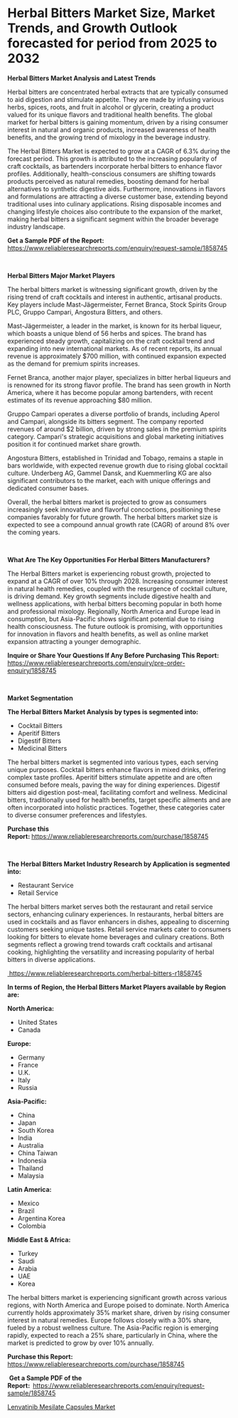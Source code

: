 <p><h1>Herbal Bitters Market Size, Market Trends, and Growth Outlook forecasted for period from 2025 to 2032</h1></p><p><strong>Herbal Bitters Market Analysis and Latest Trends</strong></p>
<p><p>Herbal bitters are concentrated herbal extracts that are typically consumed to aid digestion and stimulate appetite. They are made by infusing various herbs, spices, roots, and fruit in alcohol or glycerin, creating a product valued for its unique flavors and traditional health benefits. The global market for herbal bitters is gaining momentum, driven by a rising consumer interest in natural and organic products, increased awareness of health benefits, and the growing trend of mixology in the beverage industry.</p><p>The Herbal Bitters Market is expected to grow at a CAGR of 6.3% during the forecast period. This growth is attributed to the increasing popularity of craft cocktails, as bartenders incorporate herbal bitters to enhance flavor profiles. Additionally, health-conscious consumers are shifting towards products perceived as natural remedies, boosting demand for herbal alternatives to synthetic digestive aids. Furthermore, innovations in flavors and formulations are attracting a diverse customer base, extending beyond traditional uses into culinary applications. Rising disposable incomes and changing lifestyle choices also contribute to the expansion of the market, making herbal bitters a significant segment within the broader beverage industry landscape.</p></p>
<p><strong>Get a Sample PDF of the Report:&nbsp;</strong> <a href="https://www.reliableresearchreports.com/enquiry/request-sample/1858745?utm_campaign=3322&utm_medium=2&utm_source=Github&utm_content=ia&utm_term=08032025&utm_id=herbal-bitters">https://www.reliableresearchreports.com/enquiry/request-sample/1858745</a></p>
<p>&nbsp;</p>
<p><strong>Herbal Bitters Major Market Players</strong></p>
<p><p>The herbal bitters market is witnessing significant growth, driven by the rising trend of craft cocktails and interest in authentic, artisanal products. Key players include Mast-Jägermeister, Fernet Branca, Stock Spirits Group PLC, Gruppo Campari, Angostura Bitters, and others.</p><p>Mast-Jägermeister, a leader in the market, is known for its herbal liqueur, which boasts a unique blend of 56 herbs and spices. The brand has experienced steady growth, capitalizing on the craft cocktail trend and expanding into new international markets. As of recent reports, its annual revenue is approximately $700 million, with continued expansion expected as the demand for premium spirits increases.</p><p>Fernet Branca, another major player, specializes in bitter herbal liqueurs and is renowned for its strong flavor profile. The brand has seen growth in North America, where it has become popular among bartenders, with recent estimates of its revenue approaching $80 million.</p><p>Gruppo Campari operates a diverse portfolio of brands, including Aperol and Campari, alongside its bitters segment. The company reported revenues of around $2 billion, driven by strong sales in the premium spirits category. Campari's strategic acquisitions and global marketing initiatives position it for continued market share growth.</p><p>Angostura Bitters, established in Trinidad and Tobago, remains a staple in bars worldwide, with expected revenue growth due to rising global cocktail culture. Underberg AG, Gammel Dansk, and Kuemmerling KG are also significant contributors to the market, each with unique offerings and dedicated consumer bases.</p><p>Overall, the herbal bitters market is projected to grow as consumers increasingly seek innovative and flavorful concoctions, positioning these companies favorably for future growth. The herbal bitters market size is expected to see a compound annual growth rate (CAGR) of around 8% over the coming years.</p></p>
<p>&nbsp;</p>
<p><strong>What Are The Key Opportunities For Herbal Bitters Manufacturers?</strong></p>
<p><p>The Herbal Bitters market is experiencing robust growth, projected to expand at a CAGR of over 10% through 2028. Increasing consumer interest in natural health remedies, coupled with the resurgence of cocktail culture, is driving demand. Key growth segments include digestive health and wellness applications, with herbal bitters becoming popular in both home and professional mixology. Regionally, North America and Europe lead in consumption, but Asia-Pacific shows significant potential due to rising health consciousness. The future outlook is promising, with opportunities for innovation in flavors and health benefits, as well as online market expansion attracting a younger demographic.</p></p>
<p><strong>Inquire or Share Your Questions If Any Before Purchasing This Report:</strong> <a href="https://www.reliableresearchreports.com/enquiry/pre-order-enquiry/1858745?utm_campaign=3322&utm_medium=2&utm_source=Github&utm_content=ia&utm_term=08032025&utm_id=herbal-bitters">https://www.reliableresearchreports.com/enquiry/pre-order-enquiry/1858745</a></p>
<p>&nbsp;</p>
<p><strong>Market Segmentation</strong></p>
<p><strong>The Herbal Bitters Market Analysis by types is segmented into:</strong></p>
<p><ul><li>Cocktail Bitters</li><li>Aperitif Bitters</li><li>Digestif Bitters</li><li>Medicinal Bitters</li></ul></p>
<p><p>The herbal bitters market is segmented into various types, each serving unique purposes. Cocktail bitters enhance flavors in mixed drinks, offering complex taste profiles. Aperitif bitters stimulate appetite and are often consumed before meals, paving the way for dining experiences. Digestif bitters aid digestion post-meal, facilitating comfort and wellness. Medicinal bitters, traditionally used for health benefits, target specific ailments and are often incorporated into holistic practices. Together, these categories cater to diverse consumer preferences and lifestyles.</p></p>
<p><strong>Purchase this Report:&nbsp;</strong><a href="https://www.reliableresearchreports.com/purchase/1858745?utm_campaign=3322&utm_medium=2&utm_source=Github&utm_content=ia&utm_term=08032025&utm_id=herbal-bitters">https://www.reliableresearchreports.com/purchase/1858745</a></p>
<p>&nbsp;</p>
<p><strong>The Herbal Bitters Market Industry Research by Application is segmented into:</strong></p>
<p><ul><li>Restaurant Service</li><li>Retail Service</li></ul></p>
<p><p>The herbal bitters market serves both the restaurant and retail service sectors, enhancing culinary experiences. In restaurants, herbal bitters are used in cocktails and as flavor enhancers in dishes, appealing to discerning customers seeking unique tastes. Retail service markets cater to consumers looking for bitters to elevate home beverages and culinary creations. Both segments reflect a growing trend towards craft cocktails and artisanal cooking, highlighting the versatility and increasing popularity of herbal bitters in diverse applications.</p></p>
<p><a href="https://www.reliableresearchreports.com/herbal-bitters-r1858745?utm_campaign=3322&utm_medium=2&utm_source=Github&utm_content=ia&utm_term=08032025&utm_id=herbal-bitters">&nbsp;https://www.reliableresearchreports.com/herbal-bitters-r1858745</a></p>
<p><strong>In terms of Region, the Herbal Bitters Market Players available by Region are:</strong></p>
<p>
    <p> <strong> North America: </strong>
        <ul>
            <li>United States</li>
            <li>Canada</li>
        </ul>
        </p> 
    <p> <strong> Europe: </strong>
        <ul>
            <li>Germany</li>
            <li>France</li>
            <li>U.K.</li>
            <li>Italy</li>
            <li>Russia</li>
        </ul>
        </p> 
    <p> <strong> Asia-Pacific: </strong>
        <ul>
            <li>China</li>
            <li>Japan</li>
            <li>South Korea</li>
            <li>India</li>
            <li>Australia</li>
            <li>China Taiwan</li>
            <li>Indonesia</li>
            <li>Thailand</li>
            <li>Malaysia</li>
        </ul>
        </p> 
    <p> <strong> Latin America: </strong>
        <ul>
            <li>Mexico</li>
            <li>Brazil</li>
            <li>Argentina Korea</li>
            <li>Colombia</li>
        </ul>
        </p> 
    <p> <strong> Middle East & Africa: </strong>
        <ul>
            <li>Turkey</li>
            <li>Saudi</li>
            <li>Arabia</li>
            <li>UAE</li>
            <li>Korea</li>
        </ul>
    </p>
    </p>
<p><p>The herbal bitters market is experiencing significant growth across various regions, with North America and Europe poised to dominate. North America currently holds approximately 35% market share, driven by rising consumer interest in natural remedies. Europe follows closely with a 30% share, fueled by a robust wellness culture. The Asia-Pacific region is emerging rapidly, expected to reach a 25% share, particularly in China, where the market is predicted to grow by over 10% annually.</p></p>
<p><strong>Purchase this Report: </strong><a href="https://www.reliableresearchreports.com/purchase/1858745?utm_campaign=3322&utm_medium=2&utm_source=Github&utm_content=ia&utm_term=08032025&utm_id=herbal-bitters">https://www.reliableresearchreports.com/purchase/1858745</a></p>
<p>&nbsp;<strong>Get a Sample PDF of the Report:&nbsp;&nbsp;</strong><a href="https://www.reliableresearchreports.com/enquiry/request-sample/1858745?utm_campaign=3322&utm_medium=2&utm_source=Github&utm_content=ia&utm_term=08032025&utm_id=herbal-bitters">https://www.reliableresearchreports.com/enquiry/request-sample/1858745</a></p>
<p><strong></strong></p>
<p><p><a href="https://github.com/storcweithzg/Market-Research-Report-List-1/blob/main/lenvatinib-mesilate-capsules-market.md?utm_campaign=3322&utm_medium=2&utm_source=Github&utm_content=ia&utm_term=08032025&utm_id=herbal-bitters">Lenvatinib Mesilate Capsules Market</a></p></p>
